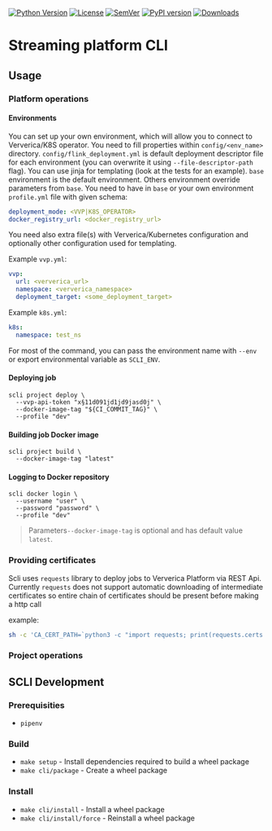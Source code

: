 [![Python Version](https://img.shields.io/badge/python-3.8-blue.svg)](https://github.com/getindata/streaming-cli)
[![License](https://img.shields.io/badge/license-Apache%202.0-blue.svg)](https://opensource.org/licenses/Apache-2.0)
[![SemVer](https://img.shields.io/badge/semver-2.0.0-green)](https://semver.org/)
[![PyPI version](https://badge.fury.io/py/streamingcli.svg)](https://pypi.org/project/streamingcli/)
[![Downloads](https://pepy.tech/badge/streamingcli)](https://pepy.tech/badge/streamingcli)

# Streaming platform CLI

## Usage

### Platform operations

#### Environments

You can set up your own environment, which will allow you to connect to Ververica/K8S operator. You need to fill
properties within `config/<env_name>` directory. `config/flink_deployment.yml` is default deployment descriptor file
for each environment (you can overwrite it using `--file-descriptor-path` flag). You can use jinja for templating
(look at the tests for an example). `base` environment is the default environment. Others environment override
parameters from `base`. You need to have in `base` or your own environment `profile.yml`
file with given schema:
```yaml
deployment_mode: <VVP|K8S_OPERATOR>
docker_registry_url: <docker_registry_url>
```
You need also extra file(s) with Ververica/Kubernetes configuration
and optionally other configuration used for templating.

Example `vvp.yml`:
```yaml
vvp:
  url: <ververica_url>
  namespace: <ververica_namespace>
  deployment_target: <some_deployment_target>
  ```

Example `k8s.yml`:
```yaml
k8s:
  namespace: test_ns
```

For most of the command, you can pass the environment name with `--env`
or export environmental variable as `SCLI_ENV`.

#### Deploying job

```shell
scli project deploy \
  --vvp-api-token "x§11d091jd1jd9jasd0j" \
  --docker-image-tag "${CI_COMMIT_TAG}" \
  --profile "dev"
```

#### Building job Docker image

```shell
scli project build \
  --docker-image-tag "latest"
```

#### Logging to Docker repository

```shell
scli docker login \
  --username "user" \
  --password "password" \
  --profile "dev"
```

> Parameters`--docker-image-tag` is optional and has default value `latest`.

### Providing certificates
Scli uses `requests` library to deploy jobs to Ververica Platform via REST Api. Currently `requests` does not support
automatic downloading of intermediate certificates so entire chain of certificates should be present before making
a http call

example:
```sh
sh -c 'CA_CERT_PATH=`python3 -c "import requests; print(requests.certs.where())"`;for CERT in certs/*; do cat ${CERT}; done >> ${CA_CERT_PATH}';

```

### Project operations

## SCLI Development

### Prerequisities ##

* `pipenv`

### Build

* `make setup` - Install dependencies required to build a wheel package
* `make cli/package` - Create a wheel package

### Install

* `make cli/install` - Install a wheel package
* `make cli/install/force` - Reinstall a wheel package
